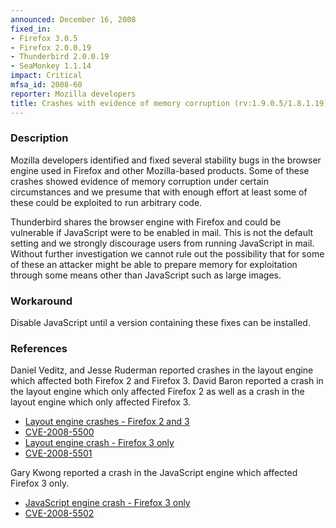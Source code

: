 ```yaml
---
announced: December 16, 2008
fixed_in:
- Firefox 3.0.5
- Firefox 2.0.0.19
- Thunderbird 2.0.0.19
- SeaMonkey 1.1.14
impact: Critical
mfsa_id: 2008-60
reporter: Mozilla developers
title: Crashes with evidence of memory corruption (rv:1.9.0.5/1.8.1.19)
---
```


<h3>Description</h3>

<p>Mozilla developers identified and fixed several stability bugs in the browser
engine used in Firefox and other Mozilla-based products. Some of these crashes
showed evidence of memory corruption under certain circumstances and we presume
that with enough effort at least some of these could be exploited to run
arbitrary code.</p>

<p class="note">Thunderbird shares the browser engine with Firefox and could be
vulnerable if JavaScript were to be enabled in mail. This is not the default
setting and we strongly discourage users from running JavaScript in
mail. Without further investigation we cannot rule out the possibility that for
some of these an attacker might be able to prepare memory for exploitation
through some means other than JavaScript such as large images.</p>

<h3>Workaround</h3>

<p>Disable JavaScript until a version containing these fixes can be installed.</p>


<h3>References</h3>

<p>Daniel Veditz, and Jesse Ruderman reported crashes in the layout engine which affected both Firefox 2 and Firefox 3.  David Baron reported a crash in the layout engine which only affected Firefox 2 as well as a crash in the layout engine which only affected Firefox 3.</p>
<ul>
  <li><a href="https://bugzilla.mozilla.org/buglist.cgi?bug_id=460803,464998">Layout engine crashes - Firefox 2 and 3</a></li>
  <li><a class="ex-ref" href="http://cve.mitre.org/cgi-bin/cvename.cgi?name=CVE-2008-5500">CVE-2008-5500</a></li>
  <li><a href="https://bugzilla.mozilla.org/buglist.cgi?bug_id=395623">Layout engine crash - Firefox 3 only</a></li>
  <li><a class="ex-ref" href="http://cve.mitre.org/cgi-bin/cvename.cgi?name=CVE-2008-5501">CVE-2008-5501</a></li>
</ul>

<p>Gary Kwong reported a crash in the JavaScript engine which affected Firefox 3 only.</p>
<ul>
  <li><a href="https://bugzilla.mozilla.org/show_bug.cgi?id=458679">JavaScript engine crash - Firefox 3 only</a></li>
  <li><a class="ex-ref" href="http://cve.mitre.org/cgi-bin/cvename.cgi?name=CVE-2008-5502">CVE-2008-5502</a></li>
</ul>



